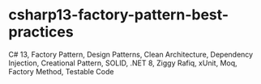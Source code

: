 # csharp13-factory-pattern-best-practices
C# 13, Factory Pattern, Design Patterns, Clean Architecture, Dependency Injection, Creational Pattern, SOLID, .NET 8, Ziggy Rafiq, xUnit, Moq, Factory Method, Testable Code
